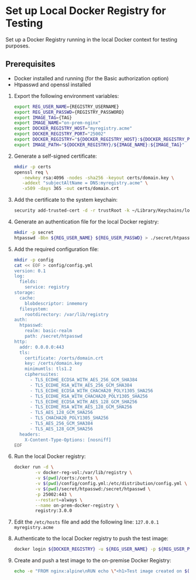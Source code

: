 # Set up Local Docker Registry for Testing

Set up a  Docker Registry running in the local Docker context for testing purposes.

## Prerequisites
- Docker installed and running (for the Basic authorization option)
- Htpasswd and openssl installed

1. Export the following environment variables:

   ```bash
   export REG_USER_NAME={REGISTRY_USERNAME}
   export REG_USER_PASSWD={REGISTRY_PASSWORD}
   export IMAGE_TAG={TAG}
   export IMAGE_NAME="on-prem-nginx"
   export DOCKER_REGISTRY_HOST="myregistry.acme"
   export DOCKER_REGISTRY_PORT="25002"
   export DOCKER_REGISTRY="${DOCKER_REGISTRY_HOST}:${DOCKER_REGISTRY_PORT}"
   export IMAGE_PATH="${DOCKER_REGISTRY}/${IMAGE_NAME}:${IMAGE_TAG}"
   ```


2. Generate a self-signed certificate:

   ```bash
   mkdir -p certs
   openssl req \
      -newkey rsa:4096 -nodes -sha256 -keyout certs/domain.key \
      -addext "subjectAltName = DNS:myregistry.acme" \
      -x509 -days 365 -out certs/domain.crt
   ```

3. Add the certificate to the system keychain:

   ```bash
   security add-trusted-cert -d -r trustRoot -k ~/Library/Keychains/login.keychain certs/domain.crt
   ```

4. Generate an authentication file for the local Docker registry:

   ```bash
   mkdir -p secret
   htpasswd -Bbn ${REG_USER_NAME} ${REG_USER_PASSWD} > ./secret/htpasswd
   ```

5. Add the required configuration file:

   ```bash
   mkdir -p config
   cat << EOF > config/config.yml
   version: 0.1
   log:
     fields:
       service: registry
   storage:
     cache:
       blobdescriptor: inmemory
     filesystem:
       rootdirectory: /var/lib/registry
   auth:
     htpasswd:
       realm: basic-realm
       path: /secret/htpasswd
   http:
     addr: 0.0.0.0:443
     tls:
       certificate: /certs/domain.crt
       key: /certs/domain.key
       minimumtls: tls1.2
       ciphersuites:
         - TLS_ECDHE_ECDSA_WITH_AES_256_GCM_SHA384
         - TLS_ECDHE_RSA_WITH_AES_256_GCM_SHA384
         - TLS_ECDHE_ECDSA_WITH_CHACHA20_POLY1305_SHA256
         - TLS_ECDHE_RSA_WITH_CHACHA20_POLY1305_SHA256
         - TLS_ECDHE_ECDSA_WITH_AES_128_GCM_SHA256
         - TLS_ECDHE_RSA_WITH_AES_128_GCM_SHA256
         - TLS_AES_128_GCM_SHA256
         - TLS_CHACHA20_POLY1305_SHA256
         - TLS_AES_256_GCM_SHA384
         - TLS_AES_128_GCM_SHA256
     headers:
       X-Content-Type-Options: [nosniff]
   EOF
   ```

6. Run the local Docker registry:

   ```bash
   docker run -d \
		   -v docker-reg-vol:/var/lib/registry \
		   -v $(pwd)/certs:/certs \
		   -v $(pwd)/config/config.yml:/etc/distribution/config.yml \
		   -v $(pwd)/secret/htpasswd:/secret/htpasswd \
		   -p 25002:443 \
		   --restart=always \
		   --name on-prem-docker-registry \
		   registry:3.0.0
   ```

7. Edit the `/etc/hosts` file and add the following line: `127.0.0.1 myregistry.acme`


8. Authenticate to the local Docker registry to push the test image:

   ```bash
   docker login ${DOCKER_REGISTRY} -u ${REG_USER_NAME} -p ${REG_USER_PASSWD}
   ```

9. Create and push a test image to the on-premise Docker Registry:

   ```bash
   echo -e "FROM nginx:alpine\nRUN echo \"<h1>Test image created on $(date +%F+%T)</h1>\" > /usr/share/nginx/html/index.html" | docker buildx build --push --platform linux/amd64 -t ${IMAGE_PATH} -
   ```
